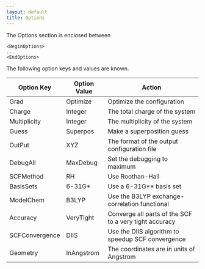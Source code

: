 ```yaml
---
layout: default
title: Options
---
```


The Options section is enclosed between

    <BeginOptions>
    ...
    <EndOptions>

The following option keys and values are known.

|Option Key|Option Value|Action|
|----------|------------|------|
|Grad|Optimize|Optimize the configuration|
|Charge|Integer|The total charge of the system|
|Multiplicity|Integer|The multiplicity of the system|
|Guess|Superpos|Make a superposition guess|
|OutPut|XYZ|The format of the output configuration file|
|DebugAll|MaxDebug|Set the debugging to maximum|
|SCFMethod|RH|Use Roothan-Hall|
|BasisSets|6-31G\*|Use a 6-31G\*\* basis set|
|ModelChem|B3LYP|Use the B3LYP exchange-correlation functional|
|Accuracy|VeryTight|Converge all parts of the SCF to a very tight accuracy|
|SCFConvergence|DIIS|Use the DIIS algorithm to speedup SCF convergence|
|Geometry|InAngstrom|The coordinates are in units of Angstrom|


